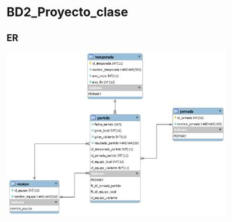# BD2_Proyecto_clase

## ER

![ER de la practiac](https://github.com/jeannirasic/BD2_Proyecto_clase/blob/master/ER.png)
